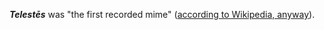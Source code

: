 

**_Telestēs_** was "the first recorded mime" ([according to Wikipedia, anyway](https://en.wikipedia.org/wiki/Mime_artist#Ancient_Greece_and_Rome)).

